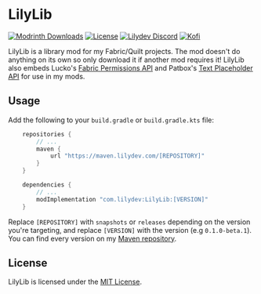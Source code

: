 # LilyLib

[![Modrinth Downloads](https://img.shields.io/modrinth/dt/lilylib?color=00AF5C&label=downloads&style=flat-square&logo=modrinth)](https://modrinth.com/mod/lilylib)
[![License](https://img.shields.io/github/license/Lilydev-By-Jade/LilyLib?style=flat-square)](LICENSE)
[![Lilydev Discord](https://img.shields.io/discord/995465843364343883?color=5865F2&style=flat-square&label=discord)](https://discord.gg/TZAt4PA5av)
[![Kofi](https://badgen.net/badge/icon/kofi?icon=kofi&label=jadelily&color=pink&style=flat-square)](https://ko-fi.com/jadelily)

LilyLib is a library mod for my Fabric/Quilt projects. The mod doesn't do anything
on its own so only download it if another mod requires it! LilyLib also embeds
Lucko's [Fabric Permissions API](https://github.com/lucko/fabric-permissions-api)
and Patbox's [Text Placeholder API](https://github.com/Patbox/TextPlaceholderAPI)
for use in my mods.

## Usage

Add the following to your `build.gradle` or `build.gradle.kts` file:

```groovy
	repositories {
		// ...
		maven {
			url "https://maven.lilydev.com/[REPOSITORY]"
		}
	}

	dependencies {
		// ...
		modImplementation "com.lilydev:LilyLib:[VERSION]"
	}
```
Replace `[REPOSITORY]` with `snapshots` or `releases` depending on the version
you're targeting, and replace `[VERSION]` with the version (e.g `0.1.0-beta.1`).
You can find every version on my [Maven repository](https://maven.lilydev.com).



## License

LilyLib is licensed under the [MIT License](LICENSE).
